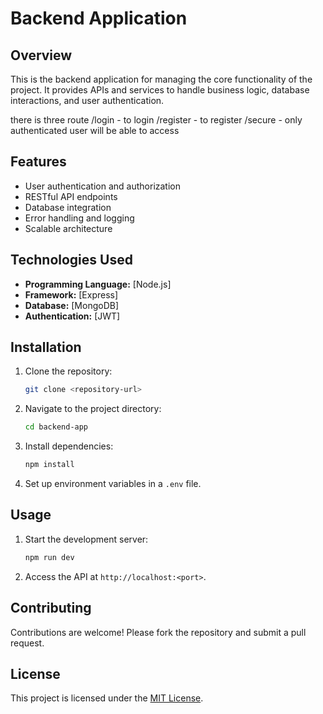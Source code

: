 # Backend Application

## Overview
This is the backend application for managing the core functionality of the project. It provides APIs and services to handle business logic, database interactions, and user authentication.

there is three route 
/login - to login
/register - to register
/secure - only authenticated user will be able to access

## Features
- User authentication and authorization
- RESTful API endpoints
- Database integration
- Error handling and logging
- Scalable architecture

## Technologies Used
- **Programming Language:** [Node.js]
- **Framework:** [Express]
- **Database:** [MongoDB]
- **Authentication:** [JWT]

## Installation
1. Clone the repository:
    ```bash
    git clone <repository-url>
    ```
2. Navigate to the project directory:
    ```bash
    cd backend-app
    ```
3. Install dependencies:
    ```bash
    npm install
    ```
4. Set up environment variables in a `.env` file.

## Usage
1. Start the development server:
    ```bash
    npm run dev
    ```
2. Access the API at `http://localhost:<port>`.

## Contributing
Contributions are welcome! Please fork the repository and submit a pull request.

## License
This project is licensed under the [MIT License](LICENSE).